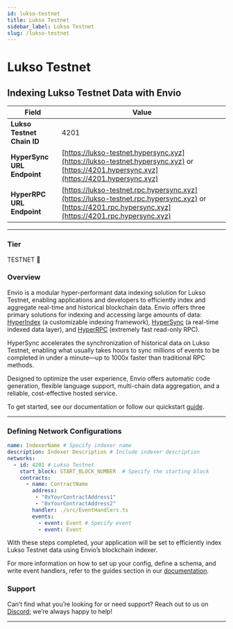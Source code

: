 ```yaml
---
id: lukso-testnet
title: Lukso Testnet
sidebar_label: Lukso Testnet
slug: /lukso-testnet
---
```


# Lukso Testnet

## Indexing Lukso Testnet Data with Envio

| **Field**                     | **Value**                                                                                          |
|-------------------------------|----------------------------------------------------------------------------------------------------|
| **Lukso Testnet Chain ID**     | 4201                                                                                            |
| **HyperSync URL Endpoint**    | [https://lukso-testnet.hypersync.xyz](https://lukso-testnet.hypersync.xyz) or [https://4201.hypersync.xyz](https://4201.hypersync.xyz) |
| **HyperRPC URL Endpoint**     | [https://lukso-testnet.rpc.hypersync.xyz](https://lukso-testnet.rpc.hypersync.xyz) or [https://4201.rpc.hypersync.xyz](https://4201.rpc.hypersync.xyz) |

---

### Tier

TESTNET 🎒

### Overview

Envio is a modular hyper-performant data indexing solution for Lukso Testnet, enabling applications and developers to efficiently index and aggregate real-time and historical blockchain data. Envio offers three primary solutions for indexing and accessing large amounts of data: [HyperIndex](/docs/HyperIndex/overview) (a customizable indexing framework), [HyperSync](/docs/HyperSync/overview) (a real-time indexed data layer), and [HyperRPC](/docs/HyperSync/overview-hyperrpc) (extremely fast read-only RPC).

HyperSync accelerates the synchronization of historical data on Lukso Testnet, enabling what usually takes hours to sync millions of events to be completed in under a minute—up to 1000x faster than traditional RPC methods.

Designed to optimize the user experience, Envio offers automatic code generation, flexible language support, multi-chain data aggregation, and a reliable, cost-effective hosted service.

To get started, see our documentation or follow our quickstart [guide](/docs/HyperIndex/contract-import).

---

### Defining Network Configurations

```yaml
name: IndexerName # Specify indexer name
description: Indexer Description # Include indexer description
networks:
  - id: 4201 # Lukso Testnet  
    start_block: START_BLOCK_NUMBER  # Specify the starting block
    contracts:
      - name: ContractName
        address:
         - "0xYourContractAddress1"
         - "0xYourContractAddress2"
        handler: ./src/EventHandlers.ts
        events:
          - event: Event # Specify event
          - event: Event
```

With these steps completed, your application will be set to efficiently index Lukso Testnet data using Envio’s blockchain indexer.

For more information on how to set up your config, define a schema, and write event handlers, refer to the guides section in our [documentation](/docs/HyperIndex/configuration-file).

### Support

Can’t find what you’re looking for or need support? Reach out to us on [Discord](https://discord.com/invite/Q9qt8gZ2fX); we’re always happy to help!

---
